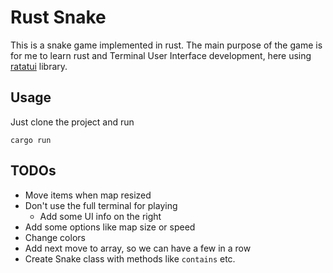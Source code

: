 # Rust Snake
This is a snake game implemented in rust. The main purpose of the game
is for me to learn rust and Terminal User Interface development, here
using [ratatui](https://ratatui.rs/) library.

## Usage
Just clone the project and run
```
cargo run
```

## TODOs
- Move items when map resized
- Don't use the full terminal for playing
    - Add some UI info on the right
- Add some options like map size or speed
- Change colors
- Add next move to array, so we can have a few in a row
- Create Snake class with methods like `contains` etc.

